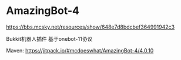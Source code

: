 # AmazingBot-4
https://bbs.mcsky.net/resources/show/648e7d8bdcbef364991942c3

Bukkit机器人插件
基于onebot-11协议

Maven: https://jitpack.io/#mcdoeswhat/AmazingBot-4/4.0.10
